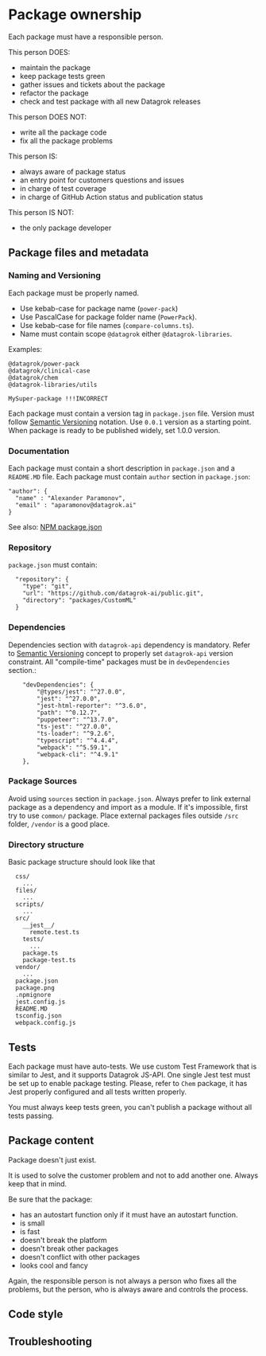 # Package ownership

Each package must have a responsible person.

This person DOES:
- maintain the package
- keep package tests green 
- gather issues and tickets about the package
- refactor the package
- check and test package with all new Datagrok releases

This person DOES NOT:
- write all the package code
- fix all the package problems

This person IS:
- always aware of package status
- an entry point for customers questions and issues
- in charge of test coverage
- in charge of GitHub Action status and publication status

This person IS NOT:
- the only package developer

## Package files and metadata
### Naming and Versioning

Each package must be properly named.

* Use kebab-case for package name (`power-pack`) 
* Use PascalCase for package folder name (`PowerPack`).
* Use kebab-case for file names (`compare-columns.ts`).
* Name must contain scope `@datagrok` either `@datagrok-libraries`.

Examples: 
```
@datagrok/power-pack
@datagrok/clinical-case
@datagrok/chem
@datagrok-libraries/utils

MySuper-package !!!INCORRECT
```

Each package must contain a version tag in `package.json` file. 
Version must follow [Semantic Versioning](https://semver.org/) notation.
Use `0.0.1` version as a starting point.
When package is ready to be published widely, set 1.0.0 version.

### Documentation

Each package must contain a short description in `package.json` and a `README.MD` file.
Each package must contain `author` section in `package.json`:
```
"author": {
  "name" : "Alexander Paramonov",
  "email" : "aparamonov@datagrok.ai"
}
```

See also: [NPM package.json](https://docs.npmjs.com/cli/v8/configuring-npm/package-json)

### Repository

`package.json` must contain:
```
  "repository": {
    "type": "git",
    "url": "https://github.com/datagrok-ai/public.git",
    "directory": "packages/CustomML"
  }
  ```

### Dependencies

Dependencies section with `datagrok-api` dependency is mandatory. 
Refer to [Semantic Versioning](https://semver.org/) concept to properly set `datagrok-api` version constraint.
All "compile-time" packages must be in `devDependencies` section.:
```
	"devDependencies": {
		"@types/jest": "^27.0.0",
		"jest": "^27.0.0",
		"jest-html-reporter": "^3.6.0",
		"path": "^0.12.7",
		"puppeteer": "^13.7.0",
		"ts-jest": "^27.0.0",
		"ts-loader": "^9.2.6",
		"typescript": "^4.4.4",
		"webpack": "^5.59.1",
		"webpack-cli": "^4.9.1"
	},
```

### Package Sources
  
Avoid using `sources` section in `package.json`. Always prefer to link external package as a dependency and import as a module.
If it's impossible, first try to use `common/` package. Place external packages files outside `/src` folder, `/vendor` is a good place.

### Directory structure

Basic package structure should look like that
```
  css/
    ...
  files/ 
    ...
  scripts/
    ... 
  src/
    __jest__/
      remote.test.ts
    tests/
      ...
    package.ts
    package-test.ts
  vendor/
    ...
  package.json
  package.png
  .npmignore
  jest.config.js
  README.MD
  tsconfig.json
  webpack.config.js
```

## Tests

Each package must have auto-tests. We use custom Test Framework that is similar to Jest, and it supports Datagrok JS-API.
One single Jest test must be set up to enable package testing.
Please, refer to `Chem` package, it has Jest properly configured and all tests written properly.

You must always keep tests green, you can't publish a package without all tests passing.

## Package content
 
Package doesn't just exist. 

It is used to solve the customer problem and not to add another one. Always keep that in mind. 

Be sure that the package:
- has an autostart function only if it must have an autostart function.
- is small
- is fast
- doesn't break the platform
- doesn't break other packages
- doesn't conflict with other packages
- looks cool and fancy

Again, the responsible person is not always a person who fixes all the problems, but the person, who is always aware and controls the process.

## Code style


## Troubleshooting